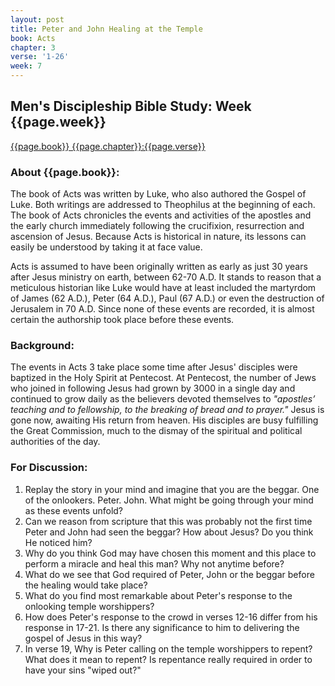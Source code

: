```yaml
---
layout: post
title: Peter and John Healing at the Temple
book: Acts
chapter: 3
verse: '1-26'
week: 7
---
```

## Men's Discipleship Bible Study: Week {{page.week}}

[{{page.book}} {{page.chapter}}:{{page.verse}}](https://www.biblegateway.com/passage/?search={{page.book}}+{{page.chapter}}%3A{{page.verse}}&version=NIV)

### About {{page.book}}:
The book of Acts was written by Luke, who also authored the Gospel of Luke. Both writings are addressed to Theophilus at the beginning of each. The book of Acts chronicles the events and activities of the apostles and the early church immediately following the crucifixion, resurrection and ascension of Jesus. Because Acts is historical in nature, its lessons can easily be understood by taking it at face value. 

Acts is assumed to have been originally written as early as just 30 years after Jesus ministry on earth, between 62-70 A.D. It stands to reason that a meticulous historian like Luke would have at least included the martyrdom of James (62 A.D.), Peter (64 A.D.), Paul (67 A.D.) or even the destruction of Jerusalem in 70 A.D. Since none of these events are recorded, it is almost certain the authorship took place before these events.

### Background:
The events in Acts 3 take place some time after Jesus' disciples were baptized in the Holy Spirit at Pentecost. At Pentecost, the number of Jews who joined in following Jesus had grown by 3000 in a single day and continued to grow daily as the believers devoted themselves to *"apostles’ teaching and to fellowship, to the breaking of bread and to prayer."* Jesus is gone now, awaiting His return from heaven. His disciples are busy fulfilling the Great Commission, much to the dismay of the spiritual and political authorities of the day.

### For Discussion:
1. Replay the story in your mind and imagine that you are the beggar. One of the onlookers. Peter. John. What might be going through your mind as these events unfold?
2. Can we reason from scripture that this was probably not the first time Peter and John had seen the beggar? How about Jesus? Do you think He noticed him?
3. Why do you think God may have chosen this moment and this place to perform a miracle and heal this man? Why not anytime before?
4. What do we see that God required of Peter, John or the beggar before the healing would take place?
5. What do you find most remarkable about Peter's response to the onlooking temple worshippers?
6. How does Peter's response to the crowd in verses 12-16 differ from his response in 17-21. Is there any significance to him to delivering the gospel of Jesus in this way?
7. In verse 19, Why is Peter calling on the temple worshippers to repent? What does it mean to repent? Is repentance really required in order to have your sins "wiped out?"
